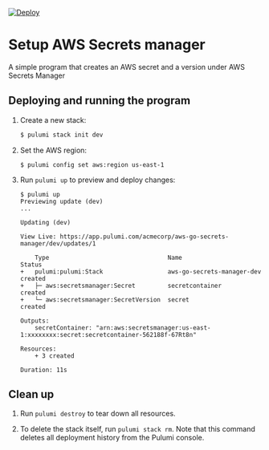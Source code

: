 [![Deploy](https://get.pulumi.com/new/button.svg)](https://app.pulumi.com/new)

# Setup AWS Secrets manager

A simple program that creates an AWS secret and a version under AWS Secrets Manager

## Deploying and running the program

1.  Create a new stack:

    ```bash
    $ pulumi stack init dev
    ```

1.  Set the AWS region:

    ```
    $ pulumi config set aws:region us-east-1
    ```

1.  Run `pulumi up` to preview and deploy changes:

    ```
    $ pulumi up
    Previewing update (dev)
    ...

    Updating (dev)

    View Live: https://app.pulumi.com/acmecorp/aws-go-secrets-manager/dev/updates/1

        Type                                 Name                        Status
    +   pulumi:pulumi:Stack                  aws-go-secrets-manager-dev  created
    +   ├─ aws:secretsmanager:Secret         secretcontainer             created
    +   └─ aws:secretsmanager:SecretVersion  secret                      created

    Outputs:
        secretContainer: "arn:aws:secretsmanager:us-east-1:xxxxxxxx:secret:secretcontainer-562188f-67Rt8n"

    Resources:
        + 3 created

    Duration: 11s
    ```

## Clean up

1.  Run `pulumi destroy` to tear down all resources.

1.  To delete the stack itself, run `pulumi stack rm`. Note that this command deletes all deployment history from the Pulumi console.
